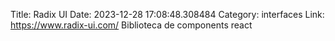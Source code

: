 Title: Radix UI
Date: 2023-12-28 17:08:48.308484
Category: interfaces
Link: https://www.radix-ui.com/
Biblioteca de components react
